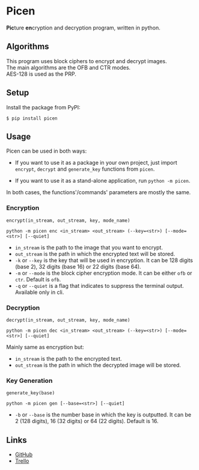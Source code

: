 # Picen

**Pic**ture **en**cryption and decryption program, written in python.

## Algorithms

This program uses block ciphers to encrypt and decrypt images.<br>
The main algorithms are the OFB and CTR modes.<br>
AES-128 is used as the PRP.

## Setup

Install the package from PyPI:

```shell
$ pip install picen
```

## Usage

Picen can be used in both ways:

- If you want to use it as a package in your own project, just import `encrypt`, `decrypt` and `generate_key`
  functions from `picen`.

- If you want to use it as a stand-alone application, run
  `python -m picen`.

In both cases, the functions'/commands' parameters are mostly the same.

### Encryption

```
encrypt(in_stream, out_stream, key, mode_name)
```

```
python -m picen enc <in_stream> <out_stream> (--key=<str>) [--mode=<str>] [--quiet]
```

- `in_stream` is the path to the image that you want to encrypt.
- `out_stream` is the path in which the encrypted text will be stored.
- `-k` or `--key` is the key that will be used in encryption. It can be 128 digits (base 2), 32 digits (base 16) or 22
  digits (base 64).
- `-m` or `--mode` is the block cipher encryption mode. It can be either `ofb` or `ctr`. Default is `ofb`.
- `-q` or `--quiet` is a flag that indicates to suppress the terminal output. Available only in cli.

### Decryption

```
decrypt(in_stream, out_stream, key, mode_name)
```

```
python -m picen dec <in_stream> <out_stream> (--key=<str>) [--mode=<str>] [--quiet]
```

Mainly same as encryption but:

- `in_stream` is the path to the encrypted text.
- `out_stream` is the path in which the decrypted image will be stored.

### Key Generation

```
generate_key(base)
```

```
python -m picen gen [--base=<str>] [--quiet]
```

- `-b` or `--base` is the number base in which the key is outputted. It can be 2 (128 digits), 16 (32 digits) or 64 (22
  digits). Default is 16.

## Links

- [GitHub](https://github.com/TaymazKH/picen)
- [Trello](https://trello.com/b/7QRmgQuH/picen)
